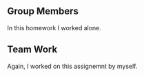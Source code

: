 ## Group Members
In this homework I worked alone.

## Team Work
Again, I worked on this assignemnt by myself.
